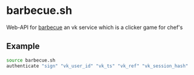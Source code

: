 # barbecue.sh
Web-API for [barbecue](https://vk.com/barbecueapp) an vk service which is a clicker game for chef's

## Example
```bash
source barbecue.sh
authenticate "sign" "vk_user_id" "vk_ts" "vk_ref" "vk_session_hash"
```
